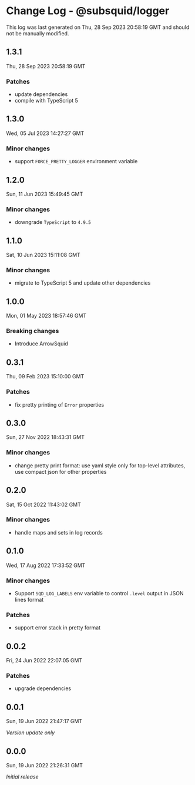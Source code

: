 # Change Log - @subsquid/logger

This log was last generated on Thu, 28 Sep 2023 20:58:19 GMT and should not be manually modified.

## 1.3.1
Thu, 28 Sep 2023 20:58:19 GMT

### Patches

- update dependencies
- compile with TypeScript 5

## 1.3.0
Wed, 05 Jul 2023 14:27:27 GMT

### Minor changes

- support `FORCE_PRETTY_LOGGER` environment variable

## 1.2.0
Sun, 11 Jun 2023 15:49:45 GMT

### Minor changes

- downgrade `TypeScript` to `4.9.5`

## 1.1.0
Sat, 10 Jun 2023 15:11:08 GMT

### Minor changes

- migrate to TypeScript 5 and update other dependencies

## 1.0.0
Mon, 01 May 2023 18:57:46 GMT

### Breaking changes

- Introduce ArrowSquid

## 0.3.1
Thu, 09 Feb 2023 15:10:00 GMT

### Patches

- fix pretty printing of `Error` properties

## 0.3.0
Sun, 27 Nov 2022 18:43:31 GMT

### Minor changes

- change pretty print format: use yaml style only for top-level attributes, use compact json for other properties

## 0.2.0
Sat, 15 Oct 2022 11:43:02 GMT

### Minor changes

- handle maps and sets in log records

## 0.1.0
Wed, 17 Aug 2022 17:33:52 GMT

### Minor changes

- Support `SQD_LOG_LABELS` env variable to control `.level` output in JSON lines format

### Patches

- support error stack in pretty format

## 0.0.2
Fri, 24 Jun 2022 22:07:05 GMT

### Patches

- upgrade dependencies

## 0.0.1
Sun, 19 Jun 2022 21:47:17 GMT

_Version update only_

## 0.0.0
Sun, 19 Jun 2022 21:26:31 GMT

_Initial release_

